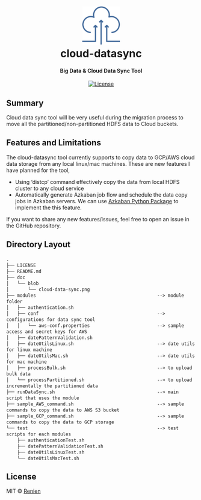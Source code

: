 <h1 align="center">
<img src="https://raw.githubusercontent.com/Renien/cloud-datasync/master/doc/blob/cloud-data-sync.png" alt="article" width="20%" height="20%">
    <br>
        cloud-datasync
    <br>
  <h4 align="center">Big Data & Cloud Data Sync Tool</h4>
</h1>

<p align="center">
  <a href="https://github.com/Renien/cloud-datasync/blob/master/LICENSE">
    <img src="https://img.shields.io/npm/l/express.svg?maxAge=2592000&style=flat-square"
         alt="License">
  </a>
</p>

## Summary

Cloud data sync tool will be very useful during the migration process to move all the partitioned/non-partitioned HDFS data to Cloud buckets. 

## Features and Limitations

The cloud-datasync tool currently supports to copy data to GCP/AWS cloud data storage from any local linux/mac machines. These are new features I have planned for the tool,
-	Using ‘distcp’ command effectively copy the data from local HDFS cluster to any cloud service 
-	Automatically generate Azkaban job flow and schedule the data copy jobs in Azkaban servers. We can use [Azkaban Python Package](https://pypi.python.org/pypi/azkaban/0.6.43) to implement the this feature.

If you want to share any new features/issues, feel free to open an issue in the GitHub repository.

## Directory Layout

```
.
├── LICENSE
├── README.md
├── doc
│   └── blob
│       └── cloud-data-sync.png
├── modules												--> module folder
│   ├── authentication.sh
│   ├── conf                                            --> configurations for data sync tool
│   │   └── aws-conf.properties                         --> sample access and secret keys for AWS 
│   ├── datePatternValidation.sh
│   ├── dateUtilsLinux.sh                               --> date utils for linux machine 
│   ├── dateUtilsMac.sh                                 --> date utils for mac machine 
│   ├── processBulk.sh                                  --> to upload bulk data
│   └── processPartitioned.sh                           --> to upload incrementally the partitioned data
├── runDataSync.sh                                      --> main script that uses the module
├── sample_AWS_command.sh                               --> sample commands to copy the data to AWS S3 bucket 
├── sample_GCP_command.sh                               --> sample commands to copy the data to GCP storage 
└── test                                                --> test scripts for each modules 
    ├── authenticationTest.sh
    ├── datePatternValidationTest.sh
    ├── dateUtilsLinuxTest.sh
    └── dateUtilsMacTest.sh
```

## License
MIT © [Renien](https://twitter.com/RenienJoseph)